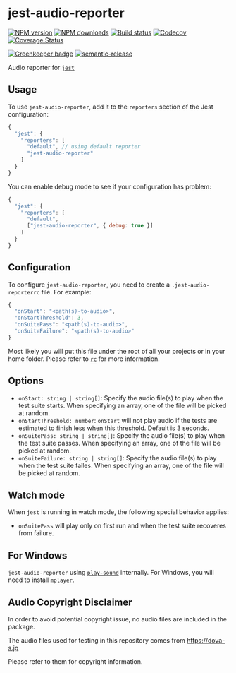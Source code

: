 # jest-audio-reporter

[![NPM version][npm-image]][npm-url]
[![NPM downloads][downloads-image]][downloads-url]
[![Build status][travis-image]][travis-url]
[![Codecov][codecov-image]][codecov-url]
[![Coverage Status][coveralls-image]][coveralls-url]

[![Greenkeeper badge][green-keeper-image]][green-keeper-url]
[![semantic-release][semantic-release-image]][semantic-release-url]

Audio reporter for [`jest`](https://jestjs.io/)

## Usage

To use `jest-audio-reporter`,
add it to the `reporters` section of the Jest configuration:

```js
{
  "jest": {
    "reporters": [
      "default", // using default reporter
      "jest-audio-reporter"
    ]
  }
}
```

You can enable debug mode to see if your configuration has problem:

```js
{
  "jest": {
    "reporters": [
      "default",
      ["jest-audio-reporter", { debug: true }]
    ]
  }
}
```

## Configuration

To configure `jest-audio-reporter`, you need to create a `.jest-audio-reporterrc` file.
For example:

```js
{
  "onStart": "<path(s)-to-audio>",
  "onStartThreshold": 3,
  "onSuitePass": "<path(s)-to-audio>",
  "onSuiteFailure": "<path(s)-to-audio>"
}
```

Most likely you will put this file under the root of all your projects or in your home folder.
Please refer to [`rc`](https://www.npmjs.com/package/rc) for more information.

## Options

- `onStart: string | string[]`: Specify the audio file(s) to play when the test suite starts. When specifying an array, one of the file will be picked at random.
- `onStartThreshold: number`: `onStart` will not play audio if the tests are estimated to finish less when this threshold. Default is 3 seconds.
- `onSuitePass: string | string[]`: Specify the audio file(s) to play when the test suite passes. When specifying an array, one of the file will be picked at random.
- `onSuiteFailure: string | string[]`: Specify the audio file(s) to play when the test suite failes. When specifying an array, one of the file will be picked at random.

## Watch mode

When `jest` is running in watch mode, the following special behavior applies:

- `onSuitePass` will play only on first run and when the test suite recoveres from failure.

## For Windows

`jest-audio-reporter` using [`play-sound`](https://www.npmjs.com/package/play-sound) internally.
For Windows, you will need to install [`mplayer`](https://www.mplayerhq.hu/).

## Audio Copyright Disclaimer

In order to avoid potential copyright issue, no audio files are included in the package.

The audio files used for testing in this repository comes from <https://dova-s.jp>

Please refer to them for copyright information.

[npm-image]: https://img.shields.io/npm/v/jest-audio-reporter.svg?style=flat
[npm-url]: https://npmjs.org/package/jest-audio-reporter
[downloads-image]: https://img.shields.io/npm/dm/jest-audio-reporter.svg?style=flat
[downloads-url]: https://npmjs.org/package/jest-audio-reporter
[travis-image]: https://img.shields.io/travis/unional/jest-audio-reporter/master.svg?style=flat
[travis-url]: https://travis-ci.org/unional/jest-audio-reporter?branch=master
[codecov-image]: https://codecov.io/gh/unional/jest-audio-reporter/branch/master/graph/badge.svg
[codecov-url]: https://codecov.io/gh/unional/jest-audio-reporter
[coveralls-image]: https://coveralls.io/repos/github/unional/jest-audio-reporter/badge.svg
[coveralls-url]: https://coveralls.io/github/unional/jest-audio-reporter
[green-keeper-image]:
https://badges.greenkeeper.io/unional/jest-audio-reporter.svg
[green-keeper-url]:https://greenkeeper.io/
[semantic-release-image]:https://img.shields.io/badge/%20%20%F0%9F%93%A6%F0%9F%9A%80-semantic--release-e10079.svg
[semantic-release-url]:https://github.com/semantic-release/semantic-release
